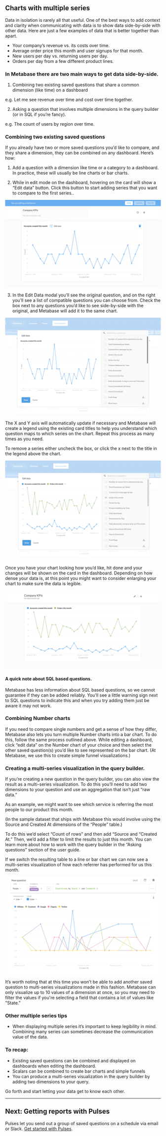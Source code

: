 ## Charts with multiple series

Data in isolation is rarely all that useful. One of the best ways to add context and clarity when communicating with data is to show data side-by-side with other data. Here are just a few  examples of data that is better together than apart.

- Your company’s revenue vs. its costs over time.
- Average order price this month and user signups for that month.
- New users per day vs. returning users per day.
- Orders per day from a few different product lines.

### In Metabase there are two main ways to get data side-by-side.

1. Combining two existing saved questions that share a common dimension (like time) on a dashboard

e.g. Let me see revenue over time and cost over time together.

2. Asking a question that involves multiple dimensions in the query builder (or in SQL if you’re fancy).

e.g. The count of users by region over time.

### Combining two existing saved questions
If you already have two or more saved questions you’d like to compare, and they share a dimension, they can be combined on any dashboard. Here’s how:

1. Add a question with a dimension like time or a category to a dashboard. In practice, these will usually be line charts or bar charts.

2. While in edit mode on the dashboard, hovering on the card will show a “Edit data” button. Click this button to start adding series that you want to compare to the first series..

![multiseriestrigger](images/MultiSeriesTrigger.png)

3. In the Edit Data modal you’ll see the original question, and on the right you’ll see a list of compatible questions you can choose from. Check the box next to any questions you’d like to see side-by-side with the original, and Metabase will add it to the same chart.

![multiseriesmodal1](images/MultiSeriesModal1.png)

The X and Y axis will automatically update if necessary and Metabase will create a legend using the existing card titles to help you understand which question maps to which series on the chart. Repeat this process as many times as you need.

To remove a series either uncheck the box, or click the x next to the title in the legend above the chart.

![multiseriesmodal2](images/MultiSeriesModal2.png)

Once you have your chart looking how you’d like, hit done and your changes will be shown on the card in the dashboard. Depending on how dense your data is, at this point you might want to consider enlarging your chart to make sure the data is legible.

![multiseriefinished](images/MultiSeriesFinished.png)

#### A quick note about SQL based questions.
Metabase has less information about SQL based questions, so we cannot guarantee if they can be added reliably. You'll see a little warning sign next to SQL questions to indicate this and when you try adding them just be aware it may not work.

###  Combining Number charts
If you need to compare single numbers and get a sense of how they differ, Metabase also lets you turn multiple Number charts into a bar chart. To do this, follow the same process outlined above. While editing a dashboard, click “edit data” on the Number chart of your choice and then select the other saved question(s) you’d like to see represented on the bar chart. (At Metabase, we use this to create simple funnel visualizations.)

### Creating a multi-series visualization in the query builder.
If you’re creating a new question in the query builder, you can also view the result as a multi-series visualization. To do this you’ll need to add two dimensions to your question and use an aggregation that isn’t just “raw data.”

As an example, we might want to see which service is referring the most people to our product this month.

(In the sample dataset that ships with Metabase this would involve using the Source and Created At dimensions of the “People” table.)

To do this we’d select “Count of rows” and then add “Source and “Created At.” Then, we’d add a filter to limit the results to just this month. You can learn more about how to work with the query builder in the “Asking questions” section of the user guide.

If we switch the resulting table to a line or bar chart we can now see a multi-series visualization of how each referrer has performed for us this month.

![multiseriesquerybuilder](images/MultiSeriesQueryBuilder.png)

It’s worth noting that at this time you won’t be able to add another saved question to multi-series visualizations made in this fashion.  Metabase can only visualize up to 10 values of a dimension at once, so you may need to filter the values if you're selecting a field that contains a lot of values like "State."

### Other multiple series tips
- When displaying multiple series it’s important to keep legibility in mind. Combining many series can sometimes decrease the communication value of the data.

### To recap:

- Existing saved questions can be combined and displayed on dashboards when editing the dashboard.
- Scalars can be combined to create bar charts and simple funnels
- You can produce a multi-series visualization in the query builder by adding two dimensions to your query.

Go forth and start letting your data get to know each other.

---

## Next: Getting reports with Pulses

Pulses let you send out a group of saved questions on a schedule via email or Slack. [Get started with Pulses](10-pulses.md).
